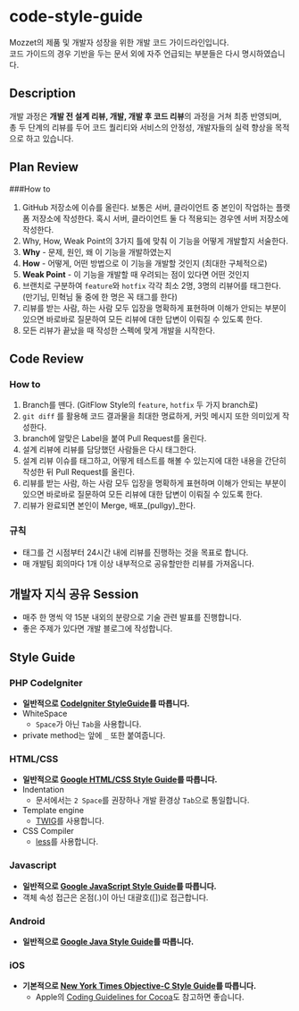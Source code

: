 # code-style-guide
Mozzet의 제품 및 개발자 성장을 위한 개발 코드 가이드라인입니다.  
코드 가이드의 경우 기반을 두는 문서 외에 자주 언급되는 부분들은 다시 명시하였습니다.  

## Description
개발 과정은 **개발 전 설계 리뷰, 개발, 개발 후 코드 리뷰**의 과정을 거쳐 최종 반영되며, 총 두 단계의 리뷰를 두어 코드 퀄리티와 서비스의 안정성, 개발자들의 실력 향상을 목적으로 하고 있습니다.

## Plan Review
###How to
1. GitHub 저장소에 이슈를 올린다. 보통은 서버, 클라이언트 중 본인이 작업하는 플랫폼 저장소에 작성한다. 혹시 서버, 클라이언트 둘 다 적용되는 경우엔 서버 저장소에 작성한다.
2. Why, How, Weak Point의 3가지 틀에 맞춰 이 기능을 어떻게 개발할지 서술한다.
  1. **Why** - 문제, 원인, 왜 이 기능을 개발하였는지
  2. **How** - 어떻게, 어떤 방법으로 이 기능을 개발할 것인지 (최대한 구체적으로)
  3. **Weak Point** - 이 기능을 개발할 때 우려되는 점이 있다면 어떤 것인지
3. 브랜치로 구분하여 `feature`와 `hotfix` 각각 최소 2명, 3명의 리뷰어를 태그한다. (만기님, 민혁님 둘 중에 한 명은 꼭 태그를 한다)
4. 리뷰를 받는 사람, 하는 사람 모두 입장을 명확하게 표현하며 이해가 안되는 부분이 있으면 바로바로 질문하여 모든 리뷰에 대한 답변이 이뤄질 수 있도록 한다.
5. 모든 리뷰가 끝났을 때 작성한 스펙에 맞게 개발을 시작한다.



## Code Review
### How to
1. Branch를 뗀다. (GitFlow Style의 `feature`, `hotfix` 두 가지 branch로)
3. `git diff` 를 활용해 코드 결과물을 최대한 명료하게, 커밋 메시지 또한 의미있게 작성한다.
4. branch에 알맞은 Label을 붙여 Pull Request를 올린다. 
5. 설계 리뷰에 리뷰를 담당했던 사람들은 다시 태그한다.
6. 설계 리뷰 이슈를 태그하고, 어떻게 테스트를 해볼 수 있는지에 대한 내용을 간단히 작성한 뒤 Pull Request를 올린다.
7. 리뷰를 받는 사람, 하는 사람 모두 입장을 명확하게 표현하며 이해가 안되는 부분이 있으면 바로바로 질문하여 모든 리뷰에 대한 답변이 이뤄질 수 있도록 한다.
8. 리뷰가 완료되면 본인이 Merge, 배포_(pullgy)_한다.

### 규칙
* 태그를 건 시점부터 24시간 내에 리뷰를 진행하는 것을 목표로 합니다.
* 매 개발팀 회의마다 1개 이상 내부적으로 공유할만한 리뷰를 가져옵니다.

## 개발자 지식 공유 Session
* 매주 한 명씩 약 15분 내외의 분량으로 기술 관련 발표를 진행합니다.
* 좋은 주제가 있다면 개발 블로그에 작성합니다.

## Style Guide

### PHP CodeIgniter
* **일반적으로 [CodeIgniter StyleGuide](https://ellislab.com/codeigniter/user-guide/general/styleguide.html)를 따릅니다.**
* WhiteSpace
	* `Space`가 아닌 `Tab`을 사용합니다.
* private method는 앞에 `_` 또한 붙여줍니다.

### HTML/CSS
* **일반적으로 [Google HTML/CSS Style Guide](http://google.github.io/styleguide/htmlcssguide.xml)를 따릅니다.**
* Indentation
	* 문서에서는 `2 Space`를 권장하나 개발 환경상 `Tab`으로 통일합니다.
* Template engine
	* [TWIG](http://twig.sensiolabs.org/)를 사용합니다.
* CSS Compiler
	* [less](http://lesscss.org/)를 사용합니다.

### Javascript
* **일반적으로 [Google JavaScript Style Guide](http://google.github.io/styleguide/javascriptguide.xml)를 따릅니다.**
* 객체 속성 접근은 온점(.)이 아닌 대괄호([])로 접근합니다.

### Android
* **일반적으로 [Google Java Style Guide](http://google.github.io/styleguide/javaguide.html)를 따릅니다.**

### iOS
* **기본적으로 [New York Times Objective-C Style Guide](https://github.com/NYTimes/objective-c-style-guide)를 따릅니다.**
	* Apple의 [Coding Guidelines for Cocoa](https://developer.apple.com/library/mac/documentation/Cocoa/Conceptual/CodingGuidelines/CodingGuidelines.html#//apple_ref/doc/uid/10000146-SW1)도 참고하면 좋습니다.
